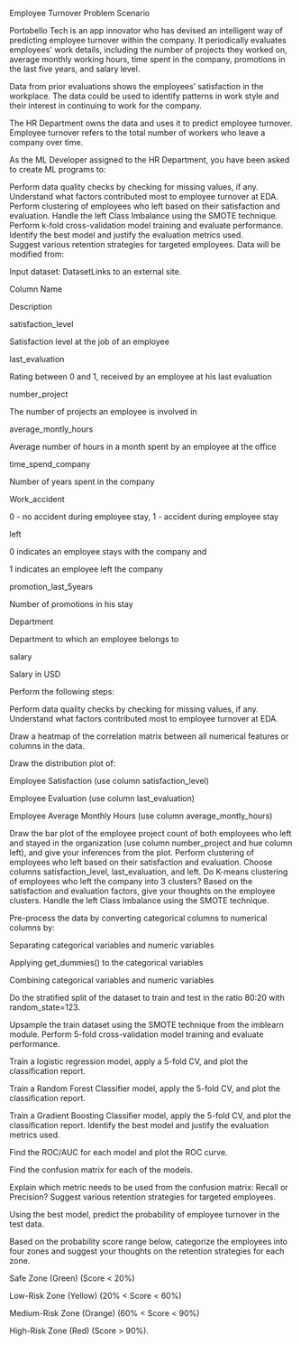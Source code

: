 Employee Turnover
Problem Scenario

Portobello Tech is an app innovator who has devised an intelligent way of predicting employee turnover within the company. It periodically evaluates employees' work details, including the number of projects they worked on, average monthly working hours, time spent in the company, promotions in the last five years, and salary level. 

Data from prior evaluations shows the employees’ satisfaction in the workplace. The data could be used to identify patterns in work style and their interest in continuing to work for the company.  

The HR Department owns the data and uses it to predict employee turnover. Employee turnover refers to the total number of workers who leave a company over time. 

As the ML Developer assigned to the HR Department, you have been asked to create ML programs to: 

Perform data quality checks by checking for missing values, if any. 
Understand what factors contributed most to employee turnover at EDA. 
Perform clustering of employees who left based on their satisfaction and evaluation. 
Handle the left Class Imbalance using the SMOTE technique. 
Perform k-fold cross-validation model training and evaluate performance.  
Identify the best model and justify the evaluation metrics used.  
Suggest various retention strategies for targeted employees. 
Data will be modified from:  

Input dataset: DatasetLinks to an external site.

Column Name 

Description 

satisfaction_level 

Satisfaction level at the job of an employee 

last_evaluation 

Rating between 0 and 1, received by an employee at his last evaluation 

number_project 

The number of projects an employee is involved in 

average_montly_hours 

Average number of hours in a month spent by an employee at the office 

time_spend_company 

Number of years spent in the company 

Work_accident 

0 - no accident during employee stay, 1 - accident during employee stay 

left 

0 indicates an employee stays with the company and 

1 indicates an employee left the company 

promotion_last_5years 

Number of promotions in his stay 

Department 

Department to which an employee belongs to 

salary 

Salary in USD 

 

Perform the following steps: 

Perform data quality checks by checking for missing values, if any. 
Understand what factors contributed most to employee turnover at EDA. 

Draw a heatmap of the correlation matrix between all numerical features or columns in the data. 

Draw the distribution plot of: 

Employee Satisfaction (use column satisfaction_level) 

Employee Evaluation (use column last_evaluation) 

Employee Average Monthly Hours (use column average_montly_hours)

Draw the bar plot of the employee project count of both employees who left and stayed in the organization (use column number_project and hue column left), and give your inferences from the plot.
Perform clustering of employees who left based on their satisfaction and evaluation. 
Choose columns satisfaction_level, last_evaluation, and left. 
Do K-means clustering of employees who left the company into 3 clusters? 
Based on the satisfaction and evaluation factors, give your thoughts on the employee clusters. 
Handle the left Class Imbalance using the SMOTE technique. 

Pre-process the data by converting categorical columns to numerical columns by: 

Separating categorical variables and numeric variables 

Applying get_dummies() to the categorical variables 

Combining categorical variables and numeric variables 

Do the stratified split of the dataset to train and test in the ratio 80:20 with random_state=123. 

Upsample the train dataset using the SMOTE technique from the imblearn module.
Perform 5-fold cross-validation model training and evaluate performance. 

Train a logistic regression model, apply a 5-fold CV, and plot the classification report. 

Train a Random Forest Classifier model, apply the 5-fold CV, and plot the classification report. 

Train a Gradient Boosting Classifier model, apply the 5-fold CV, and plot the classification report. 
Identify the best model and justify the evaluation metrics used. 

Find the ROC/AUC for each model and plot the ROC curve. 

Find the confusion matrix for each of the models. 

Explain which metric needs to be used from the confusion matrix: Recall or Precision? 
Suggest various retention strategies for targeted employees. 

Using the best model, predict the probability of employee turnover in the test data. 

Based on the probability score range below, categorize the employees into four zones and suggest your thoughts on the retention strategies for each zone. 

Safe Zone (Green) (Score < 20%) 

Low-Risk Zone (Yellow) (20% < Score < 60%) 

Medium-Risk Zone (Orange) (60% < Score < 90%) 

High-Risk Zone (Red) (Score > 90%).